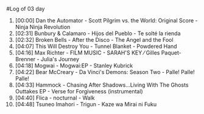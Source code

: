 #Log of 03 day

1. [00:00] Dan the Automator - Scott Pilgrim vs. the World: Original Score - Ninja Ninja Revolution
1. [02:31] Bunbury & Calamaro - Hijos del Pueblo - Te solté la rienda
1. [02:32] Broken Bells - After the Disco - The Angel and the Fool
1. [04:07] This Will Destroy You - Tunnel Blanket - Powdered Hand
1. [04:16] Max Richter - FILM MUSIC - SARAH'S KEY ⁄ Gilles Paquet-Brenner - Julia's Journey
1. [04:18] Mogwai - Mogwai:EP - Stanley Kubrick
1. [04:22] Bear McCreary - Da Vinci's Demons: Season Two - Palle! Palle! Palle!
1. [04:33] Hammock - Chasing After Shadows...Living With The Ghosts Outtakes EP - Verse for Forgiveness (instrumental)
1. [04:40] Flica - nocturnal - Walk
1. [04:48] Tsuneo Imahori - Trigun - Kaze wa Mirai ni Fuku
